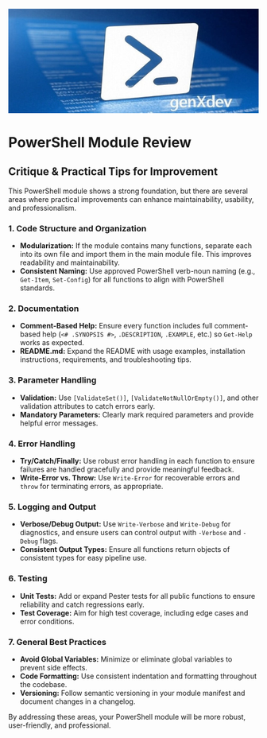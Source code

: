 ![image1](powershell.jpg)

# PowerShell Module Review

## Critique & Practical Tips for Improvement

This PowerShell module shows a strong foundation, but there are several areas where practical improvements can enhance maintainability, usability, and professionalism.

### 1. Code Structure and Organization
- **Modularization:** If the module contains many functions, separate each into its own file and import them in the main module file. This improves readability and maintainability.
- **Consistent Naming:** Use approved PowerShell verb-noun naming (e.g., `Get-Item`, `Set-Config`) for all functions to align with PowerShell standards.

### 2. Documentation
- **Comment-Based Help:** Ensure every function includes full comment-based help (`<# .SYNOPSIS #>`, `.DESCRIPTION`, `.EXAMPLE`, etc.) so `Get-Help` works as expected.
- **README.md:** Expand the README with usage examples, installation instructions, requirements, and troubleshooting tips.

### 3. Parameter Handling
- **Validation:** Use `[ValidateSet()]`, `[ValidateNotNullOrEmpty()]`, and other validation attributes to catch errors early.
- **Mandatory Parameters:** Clearly mark required parameters and provide helpful error messages.

### 4. Error Handling
- **Try/Catch/Finally:** Use robust error handling in each function to ensure failures are handled gracefully and provide meaningful feedback.
- **Write-Error vs. Throw:** Use `Write-Error` for recoverable errors and `throw` for terminating errors, as appropriate.

### 5. Logging and Output
- **Verbose/Debug Output:** Use `Write-Verbose` and `Write-Debug` for diagnostics, and ensure users can control output with `-Verbose` and `-Debug` flags.
- **Consistent Output Types:** Ensure all functions return objects of consistent types for easy pipeline use.

### 6. Testing
- **Unit Tests:** Add or expand Pester tests for all public functions to ensure reliability and catch regressions early.
- **Test Coverage:** Aim for high test coverage, including edge cases and error conditions.

### 7. General Best Practices
- **Avoid Global Variables:** Minimize or eliminate global variables to prevent side effects.
- **Code Formatting:** Use consistent indentation and formatting throughout the codebase.
- **Versioning:** Follow semantic versioning in your module manifest and document changes in a changelog.

By addressing these areas, your PowerShell module will be more robust, user-friendly, and professional.